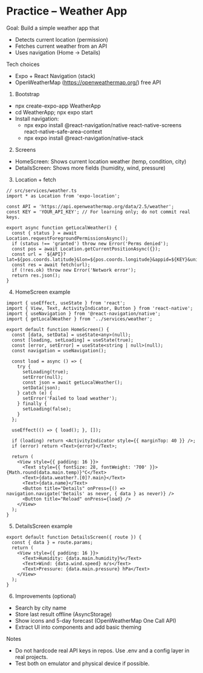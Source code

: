 # Practice – Weather App

Goal: Build a simple weather app that
- Detects current location (permission)
- Fetches current weather from an API
- Uses navigation (Home → Details)

Tech choices
- Expo + React Navigation (stack)
- OpenWeatherMap (https://openweathermap.org/) free API

1) Bootstrap
- npx create-expo-app WeatherApp
- cd WeatherApp; npx expo start
- Install navigation:
  - npx expo install @react-navigation/native react-native-screens react-native-safe-area-context
  - npx expo install @react-navigation/native-stack

2) Screens
- HomeScreen: Shows current location weather (temp, condition, city)
- DetailsScreen: Shows more fields (humidity, wind, pressure)

3) Location + fetch
```tsx
// src/services/weather.ts
import * as Location from 'expo-location';

const API = 'https://api.openweathermap.org/data/2.5/weather';
const KEY = 'YOUR_API_KEY'; // For learning only; do not commit real keys.

export async function getLocalWeather() {
  const { status } = await Location.requestForegroundPermissionsAsync();
  if (status !== 'granted') throw new Error('Perms denied');
  const pos = await Location.getCurrentPositionAsync({});
  const url = `${API}?lat=${pos.coords.latitude}&lon=${pos.coords.longitude}&appid=${KEY}&units=metric`;
  const res = await fetch(url);
  if (!res.ok) throw new Error('Network error');
  return res.json();
}
```

4) HomeScreen example
```tsx
import { useEffect, useState } from 'react';
import { View, Text, ActivityIndicator, Button } from 'react-native';
import { useNavigation } from '@react-navigation/native';
import { getLocalWeather } from '../services/weather';

export default function HomeScreen() {
  const [data, setData] = useState<any>(null);
  const [loading, setLoading] = useState(true);
  const [error, setError] = useState<string | null>(null);
  const navigation = useNavigation();

  const load = async () => {
    try {
      setLoading(true);
      setError(null);
      const json = await getLocalWeather();
      setData(json);
    } catch (e) {
      setError('Failed to load weather');
    } finally {
      setLoading(false);
    }
  };

  useEffect(() => { load(); }, []);

  if (loading) return <ActivityIndicator style={{ marginTop: 40 }} />;
  if (error) return <Text>{error}</Text>;

  return (
    <View style={{ padding: 16 }}>
      <Text style={{ fontSize: 28, fontWeight: '700' }}>{Math.round(data.main.temp)}°C</Text>
      <Text>{data.weather?.[0]?.main}</Text>
      <Text>{data.name}</Text>
      <Button title="Details" onPress={() => navigation.navigate('Details' as never, { data } as never)} />
      <Button title="Reload" onPress={load} />
    </View>
  );
}
```

5) DetailsScreen example
```tsx
export default function DetailsScreen({ route }) {
  const { data } = route.params;
  return (
    <View style={{ padding: 16 }}>
      <Text>Humidity: {data.main.humidity}%</Text>
      <Text>Wind: {data.wind.speed} m/s</Text>
      <Text>Pressure: {data.main.pressure} hPa</Text>
    </View>
  );
}
```

6) Improvements (optional)
- Search by city name
- Store last result offline (AsyncStorage)
- Show icons and 5-day forecast (OpenWeatherMap One Call API)
- Extract UI into components and add basic theming

Notes
- Do not hardcode real API keys in repos. Use .env and a config layer in real projects.
- Test both on emulator and physical device if possible.
